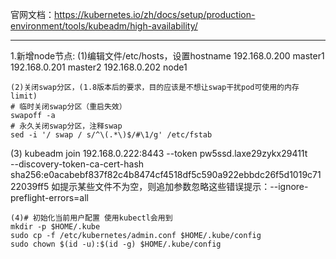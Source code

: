 官网文档：https://kubernetes.io/zh/docs/setup/production-environment/tools/kubeadm/high-availability/

---
1.新增node节点:
(1)编辑文件/etc/hosts，设置hostname
192.168.0.200 master1
192.168.0.201 master2
192.168.0.202 node1
```
(2)关闭swap分区，(1.8版本后的要求，目的应该是不想让swap干扰pod可使用的内存limit)
# 临时关闭swap分区（重启失效）
swapoff -a
# 永久关闭swap分区，注释swap
sed -i '/ swap / s/^\(.*\)$/#\1/g' /etc/fstab
```
(3)
kubeadm join 192.168.0.222:8443 --token pw5ssd.laxe29zykx29411t \
    --discovery-token-ca-cert-hash sha256:e0acabebf837f82c4b8474cf4518df5c590a922ebbdc26f5d1019c7122039ff5
如提示某些文件不为空，则追加参数忽略这些错误提示：--ignore-preflight-errors=all
```
(4)# 初始化当前用户配置 使用kubectl会用到
mkdir -p $HOME/.kube
sudo cp -f /etc/kubernetes/admin.conf $HOME/.kube/config
sudo chown $(id -u):$(id -g) $HOME/.kube/config

